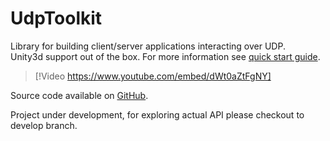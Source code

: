 # UdpToolkit

Library for building client/server applications interacting over UDP.  
Unity3d support out of the box. For more information see [quick start guide](documentation/quick-start-core.md).

> [!Video https://www.youtube.com/embed/dWt0aZtFgNY]

Source code available on [GitHub](https://github.com/UdpToolkit/UdpToolkit).

Project under development, for exploring actual API please checkout to develop branch.
